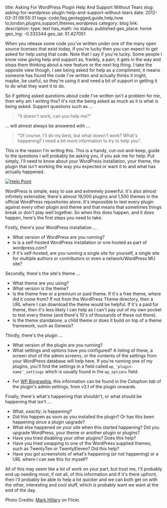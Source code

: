 title: Asking For WordPress Plugin Help And Support Without Tears
slug: asking-for-wordpress-plugin-help-and-support-without-tears
date: 2012-03-31 09:55:31
tags: code,faq,geotagged,guide,help,how to,london,plugins,support,themes,wordpress
category: blog
link: 
description: 
type: text
has_math: no
status: published
geo_place: home
geo_lng: -0.333344
geo_lat: 51.427051

When you release some code you've written under one of the many open source licenses that exist today, if you're lucky then you can expect to get asked for help using that code. Note that I say if you're lucky. Some people I know view giving help and support as, frankly, a pain; it gets in the way and stops them thinking about a new feature or the next big thing. I take the opposite view though, I see being asked for help as a compliment; it means someone has found the code I've written and actually thinks it might, maybe, be useful, so they're using it and need a bit of support in getting it to do what they want it to do.


So if getting asked questions about code I've written isn't a problem for me, then why am I writing this? It's not the being asked as much as it is what is being asked. Support questions such as ... 

<!-- TEASER_END -->


> 
> "It doesn't work, can you help me?"
> 



... will almost always be answered with ...


> 
> "Of course, I'll do my best, but what doesn't work? What's happening? I need a bit more information to try to help you".
> 


*This* is the reason I'm writing this. This is a handy, cut-out-and-keep, guide to the questions I will probably be asking you, if you ask me for help. Put simply, I'll need to know about your WordPress installation, your theme, the plugin that isn't working the way you expected or want it to and what has actually happened.


[![](/wp-content/uploads/2012/03/1347412899_56513759c7.jpg "Help Point")](https://www.flickr.com/photos/markhillary/1347412899/ "https://www.flickr.com/photos/markhillary/1347412899/")


WordPress is simple, easy to use and extremely powerful. It's also almost infinitely extensible; there's almost 19,000 plugins and 1,500 themes in the official WordPress repositories alone. It's impossible to test every plugin against every other plugin and theme and that means that sometimes things break or don't play well together. So when this does happen, and it does happen, here's the first steps you need to take.


Firstly, there's your WordPress installation ...


* What version of WordPress are you running?
* Is is a self-hosted WordPress installation or one hosted as part of wordpress.com?
* If it's self-hosted, are you running a single site for yourself, a single site for multiple authors or contributors or even a network/WordPress MU site?


Secondly, there's the site's theme ...


* What theme are you using?
* What version is the theme?
* Is the theme free or a premium or paid theme. If it's a free theme, where did it come from? If not from the WordPress Theme directory, then a URL where I can download the theme would be helpful. If it's a paid for theme, then it's less likely I can help as I can't pay out of my own pocket to test every theme (and there's 10's of thousands of these out there).
* Is the theme standalone, a child theme or does it build on top of a theme framework, such as Genesis?


Thirdly, there's the plugin ...


* What version of the plugin are you running?
* What settings and options have you configured? A listing of these, a screen shot of the admin screens, or the contents of the settings from your WordPress database will help here. If you're running one of my plugins, you'll find the settings in a field called `wp_'plugin-name'_settings` which is usually found in the `wp_options` field.
+ For [WP Biographia](/pages/codeage/wp-biographia/ "/pages/codeage/wp-biographia/"), this information can be found in the *Colophon tab* of the plugin's admin settings, from v3.1 of the plugin onwards.


Finally, there's what's happening that shouldn't, or what should be happening that isn't ...


* What, *exactly*, is happening?
* Did this happen as soon as you installed the plugin? Or has this been happening since a plugin upgrade?
* What else happened on your site when this started happening? Did you upgrade WordPress, your theme or another plugin or plugins?
* Have you tried disabling your other plugins? Does this help?
* Have you tried swapping to one of the WordPress supplied themes, such as TwentyTen or TwentyEleven? Did this help?
* Have you got screenshots of what's happening (or not happening) or a URL where I can see this for myself?


All of this may seem like a lot of work on your part, but trust me, I'll probably end up needing most, if not all, of this information and if it's there upfront, then I'll probably be able to help a lot quicker and we can both get on with the other, interesting and cool stuff, which is probably want we want at the end of the day.


Photo Credits: [Mark Hillary](https://www.flickr.com/photos/markhillary/1347412899/ "https://www.flickr.com/photos/markhillary/1347412899/") on Flickr.



